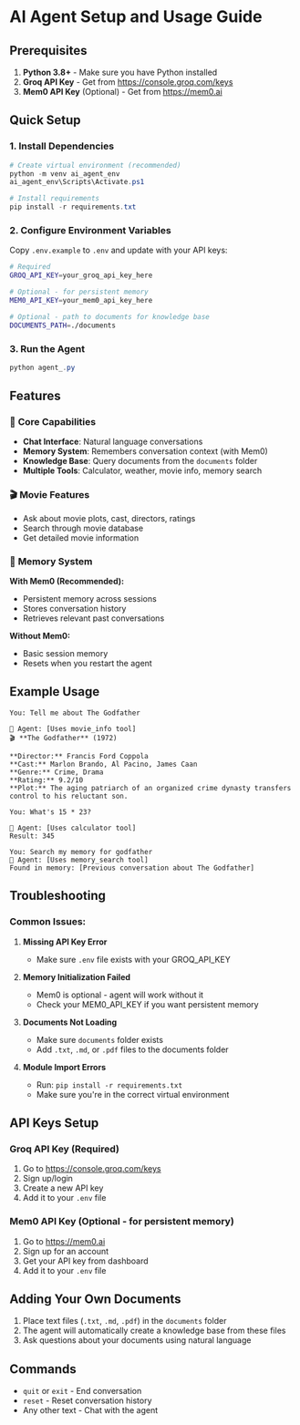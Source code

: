 # AI Agent Setup and Usage Guide

## Prerequisites

1. **Python 3.8+** - Make sure you have Python installed
2. **Groq API Key** - Get from https://console.groq.com/keys
3. **Mem0 API Key** (Optional) - Get from https://mem0.ai

## Quick Setup

### 1. Install Dependencies

```powershell
# Create virtual environment (recommended)
python -m venv ai_agent_env
ai_agent_env\Scripts\Activate.ps1

# Install requirements
pip install -r requirements.txt
```

### 2. Configure Environment Variables

Copy `.env.example` to `.env` and update with your API keys:

```bash
# Required
GROQ_API_KEY=your_groq_api_key_here

# Optional - for persistent memory
MEM0_API_KEY=your_mem0_api_key_here

# Optional - path to documents for knowledge base
DOCUMENTS_PATH=./documents
```

### 3. Run the Agent

```powershell
python agent_.py
```

## Features

### 🧠 **Core Capabilities**
- **Chat Interface**: Natural language conversations
- **Memory System**: Remembers conversation context (with Mem0)
- **Knowledge Base**: Query documents from the `documents` folder
- **Multiple Tools**: Calculator, weather, movie info, memory search

### 🎬 **Movie Features**
- Ask about movie plots, cast, directors, ratings
- Search through movie database
- Get detailed movie information

### 💾 **Memory System**

**With Mem0 (Recommended):**
- Persistent memory across sessions
- Stores conversation history
- Retrieves relevant past conversations

**Without Mem0:**
- Basic session memory
- Resets when you restart the agent

## Example Usage

```
You: Tell me about The Godfather

🤖 Agent: [Uses movie_info tool]
🎬 **The Godfather** (1972)

**Director:** Francis Ford Coppola
**Cast:** Marlon Brando, Al Pacino, James Caan
**Genre:** Crime, Drama
**Rating:** 9.2/10
**Plot:** The aging patriarch of an organized crime dynasty transfers control to his reluctant son.

You: What's 15 * 23?

🤖 Agent: [Uses calculator tool]
Result: 345

You: Search my memory for godfather
🤖 Agent: [Uses memory_search tool]
Found in memory: [Previous conversation about The Godfather]
```

## Troubleshooting

### Common Issues:

1. **Missing API Key Error**
   - Make sure `.env` file exists with your GROQ_API_KEY

2. **Memory Initialization Failed**
   - Mem0 is optional - agent will work without it
   - Check your MEM0_API_KEY if you want persistent memory

3. **Documents Not Loading**
   - Make sure `documents` folder exists
   - Add `.txt`, `.md`, or `.pdf` files to the documents folder

4. **Module Import Errors**
   - Run: `pip install -r requirements.txt`
   - Make sure you're in the correct virtual environment

## API Keys Setup

### Groq API Key (Required)
1. Go to https://console.groq.com/keys
2. Sign up/login
3. Create a new API key
4. Add it to your `.env` file

### Mem0 API Key (Optional - for persistent memory)
1. Go to https://mem0.ai
2. Sign up for an account
3. Get your API key from dashboard
4. Add it to your `.env` file

## Adding Your Own Documents

1. Place text files (`.txt`, `.md`, `.pdf`) in the `documents` folder
2. The agent will automatically create a knowledge base from these files
3. Ask questions about your documents using natural language

## Commands

- `quit` or `exit` - End conversation
- `reset` - Reset conversation history
- Any other text - Chat with the agent
